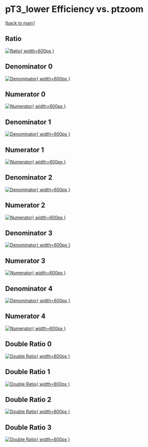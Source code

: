 # pT3_lower Efficiency vs. ptzoom

[[back to main](./)]



## Ratio

[![Ratio](../mtv/var/pT3_lower_vtr_321_-1_eff_ptzoom.png){ width=600px }](../mtv/var/pT3_lower_vtr_321_-1_eff_ptzoom.pdf)

## Denominator 0

[![Denominator](../mtv/den/pT3_lower_vtr_321_-1_eff_ptzoom_den0.png){ width=600px }](../mtv/den/pT3_lower_vtr_321_-1_eff_ptzoom_den0.pdf)

## Numerator 0

[![Numerator](../mtv/num/pT3_lower_vtr_321_-1_eff_ptzoom_num0.png){ width=600px }](../mtv/num/pT3_lower_vtr_321_-1_eff_ptzoom_num0.pdf)

## Denominator 1

[![Denominator](../mtv/den/pT3_lower_vtr_321_-1_eff_ptzoom_den1.png){ width=600px }](../mtv/den/pT3_lower_vtr_321_-1_eff_ptzoom_den1.pdf)

## Numerator 1

[![Numerator](../mtv/num/pT3_lower_vtr_321_-1_eff_ptzoom_num1.png){ width=600px }](../mtv/num/pT3_lower_vtr_321_-1_eff_ptzoom_num1.pdf)

## Denominator 2

[![Denominator](../mtv/den/pT3_lower_vtr_321_-1_eff_ptzoom_den2.png){ width=600px }](../mtv/den/pT3_lower_vtr_321_-1_eff_ptzoom_den2.pdf)

## Numerator 2

[![Numerator](../mtv/num/pT3_lower_vtr_321_-1_eff_ptzoom_num2.png){ width=600px }](../mtv/num/pT3_lower_vtr_321_-1_eff_ptzoom_num2.pdf)

## Denominator 3

[![Denominator](../mtv/den/pT3_lower_vtr_321_-1_eff_ptzoom_den3.png){ width=600px }](../mtv/den/pT3_lower_vtr_321_-1_eff_ptzoom_den3.pdf)

## Numerator 3

[![Numerator](../mtv/num/pT3_lower_vtr_321_-1_eff_ptzoom_num3.png){ width=600px }](../mtv/num/pT3_lower_vtr_321_-1_eff_ptzoom_num3.pdf)

## Denominator 4

[![Denominator](../mtv/den/pT3_lower_vtr_321_-1_eff_ptzoom_den4.png){ width=600px }](../mtv/den/pT3_lower_vtr_321_-1_eff_ptzoom_den4.pdf)

## Numerator 4

[![Numerator](../mtv/num/pT3_lower_vtr_321_-1_eff_ptzoom_num4.png){ width=600px }](../mtv/num/pT3_lower_vtr_321_-1_eff_ptzoom_num4.pdf)

## Double Ratio 0

[![Double Ratio](../mtv/ratio/pT3_lower_vtr_321_-1_eff_ptzoom_ratio0.png){ width=600px }](../mtv/ratio/pT3_lower_vtr_321_-1_eff_ptzoom_ratio0.pdf)

## Double Ratio 1

[![Double Ratio](../mtv/ratio/pT3_lower_vtr_321_-1_eff_ptzoom_ratio1.png){ width=600px }](../mtv/ratio/pT3_lower_vtr_321_-1_eff_ptzoom_ratio1.pdf)

## Double Ratio 2

[![Double Ratio](../mtv/ratio/pT3_lower_vtr_321_-1_eff_ptzoom_ratio2.png){ width=600px }](../mtv/ratio/pT3_lower_vtr_321_-1_eff_ptzoom_ratio2.pdf)

## Double Ratio 3

[![Double Ratio](../mtv/ratio/pT3_lower_vtr_321_-1_eff_ptzoom_ratio3.png){ width=600px }](../mtv/ratio/pT3_lower_vtr_321_-1_eff_ptzoom_ratio3.pdf)

